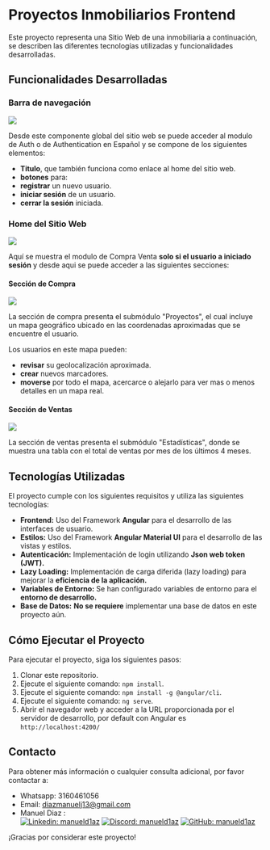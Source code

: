 # Proyectos Inmobiliarios Frontend

Este proyecto representa una Sitio Web de una inmobiliaria a continuación, se describen las diferentes tecnologías utilizadas y funcionalidades desarrolladas.

## Funcionalidades Desarrolladas

### __Barra de navegación__

<!-- Screenshoot -->
<img align="center" src="https://github.com/manueld1az/Proyectos-Inmobiliarios-Frontend/blob/main/Images/1_Registro%20Usuario_2023-06-23-140742_1366x768.png"/>

Desde este componente global del sitio web se puede acceder al modulo de Auth o de Authentication en Español y se compone de los siguientes elementos:

- __Titulo__, que también funciona como enlace al home del sitio web.
- __botones__ para:
- __registrar__ un nuevo usuario.
- __iniciar sesión__ de un usuario.
- __cerrar la sesión__ iniciada.

### __Home del Sitio Web__

<!-- Screenshoot -->
<img align="center" src="https://github.com/manueld1az/Proyectos-Inmobiliarios-Frontend/blob/main/Images/3_privada%20Home%20del%20modulo%20Compra%20y%20Venta_2023-06-23-140742_1366x768.png"/>

Aquí se muestra el modulo de Compra Venta __solo si el usuario a iniciado sesión__ y desde aqui se puede acceder a las siguientes secciones:

#### __Sección de Compra__

<!-- Screenshoot -->
<img align="center" src="https://github.com/manueld1az/Proyectos-Inmobiliarios-Frontend/blob/main/Images/5_privada%20Mapa%20dentro%20del%20componente%20Proyectos_2023-06-23-140742_1366x768.png"/>

La sección de compra presenta el submódulo "Proyectos", el cual incluye un mapa geográfico ubicado en las coordenadas aproximadas que se encuentre el usuario.

Los usuarios en este mapa pueden:
- __revisar__ su geolocalización aproximada.
- __crear__ nuevos marcadores.
- __moverse__ por todo el mapa, acercarce o alejarlo para ver mas o menos detalles en un mapa real.

#### __Sección de Ventas__

<!-- Screenshoot -->
<img align="center" src="https://github.com/manueld1az/Proyectos-Inmobiliarios-Frontend/blob/main/Images/6_privada%20Estadisticas%20dentro%20del%20componente%20Venta_2023-06-23-140742_1366x768.png"/>

La sección de ventas presenta el submódulo "Estadísticas", donde se muestra una tabla con el total de ventas por mes de los últimos 4 meses.

## Tecnologías Utilizadas

El proyecto cumple con los siguientes requisitos y utiliza las siguientes tecnologías:

- __Frontend:__ Uso del Framework __Angular__ para el desarrollo de las interfaces de usuario.
- __Estilos:__ Uso del Framework __Angular Material UI__ para el desarrollo de las vistas y estilos.
- __Autenticación:__ Implementación de login utilizando __Json web token (JWT).__
- __Lazy Loading:__ Implementación de carga diferida (lazy loading) para mejorar la __eficiencia de la aplicación.__
- __Variables de Entorno:__ Se han configurado variables de entorno para el __entorno de desarrollo.__
- __Base de Datos:__ __No se requiere__ implementar una base de datos en este proyecto aún.

## Cómo Ejecutar el Proyecto

Para ejecutar el proyecto, siga los siguientes pasos:

1. Clonar este repositorio.
2. Ejecute el siguiente comando: `npm install`.
3. Ejecute el siguiente comando: `npm install -g @angular/cli`.
4. Ejecute el siguiente comando: `ng serve`.
5. Abrir el navegador web y acceder a la URL proporcionada por el servidor de desarrollo, por default con Angular es `http://localhost:4200/`

## Contacto

Para obtener más información o cualquier consulta adicional, por favor contactar a:
- Whatsapp: 3160461056
- Email: diazmanuelj13@gmail.com
- Manuel Diaz : <br> [![Linkedin: manueld1az](https://img.shields.io/badge/-manueld1az-blue?style=flat&logo=Linkedin&logoColor=white&link=https://www.linkedin.com/in/manueld1az-p-singh/)](https://www.linkedin.com/in/manueld1az)
[![Discord: manueld1az](https://img.shields.io/badge/-manueld1az-purple?style=flat&logo=Discord&logoColor=white&link=https://www.discord.com/in/manueld1az-p-singh/)](https://discord.gg/zPw5BUwYKz)
[![GitHub: manueld1az](https://img.shields.io/badge/-manueld1az-gray?style=flat&logo=GitHub&logoColor=white&link=https://www.github.com/manueld1az-p-singh/)](https://github.com/manueld1az)


¡Gracias por considerar este proyecto!